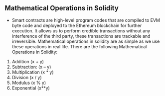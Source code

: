 ## Mathematical Operations in Solidity
- Smart contracts are high-level program codes that are compiled to EVM byte code and deployed to the Ethereum blockchain for further execution. It allows us to perform credible transactions without any interference of the third party, these transactions are trackable and irreversible. Mathematical operations in solidity are as simple as we use these operations in real life. There are the following Mathematical Operations in Solidity:

1. Addition (x + y)
2. Subtraction: (x – y)
3. Multiplication (x * y)
4. Division (x / y)
5. Modulus (x % y) 
6. Exponential  (x**y)
